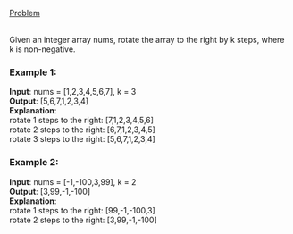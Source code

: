 [Problem](https://leetcode.com/problems/rotate-array/submissions/1284968411/?envType=study-plan-v2&envId=top-interview-150)<br/><br/>

Given an integer array nums, rotate the array to the right by k steps, where k is non-negative.<br/>

### Example 1:

**Input**: nums = [1,2,3,4,5,6,7], k = 3<br/>
**Output**: [5,6,7,1,2,3,4]<br/>
**Explanation**:<br/>
rotate 1 steps to the right: [7,1,2,3,4,5,6]<br/>
rotate 2 steps to the right: [6,7,1,2,3,4,5]<br/>
rotate 3 steps to the right: [5,6,7,1,2,3,4]<br/>

### Example 2:

**Input**: nums = [-1,-100,3,99], k = 2<br/>
**Output**: [3,99,-1,-100]<br/>
**Explanation**: <br/>
rotate 1 steps to the right: [99,-1,-100,3]<br/>
rotate 2 steps to the right: [3,99,-1,-100]<br/>